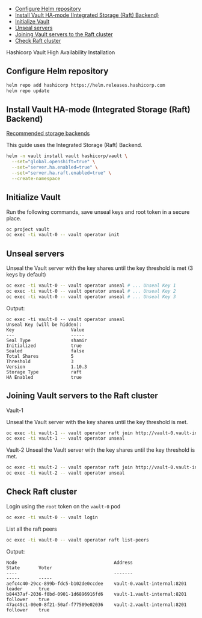 
- [Configure Helm repository](#configure-helm-repository)
- [Install Vault HA-mode (Integrated Storage (Raft) Backend)](#install-vault-ha-mode-integrated-storage-raft-backend)
- [Initialize Vault](#initialize-vault)
- [Unseal servers](#unseal-servers)
- [Joining Vault servers to the Raft cluster](#joining-vault-servers-to-the-raft-cluster)
- [Check Raft cluster](#check-raft-cluster)

Hashicorp Vault High Availability Installation

## Configure Helm repository

```bash
helm repo add hashicorp https://helm.releases.hashicorp.com
helm repo update
```

## Install Vault HA-mode (Integrated Storage (Raft) Backend)

[Recommended storage backends](https://www.vaultproject.io/docs/concepts/ha#storage-support)

This guide uses the Integrated Storage (Raft) Backend.

```bash
helm -n vault install vault hashicorp/vault \
  --set="global.openshift=true" \
  --set="server.ha.enabled=true" \
  --set="server.ha.raft.enabled=true" \
  --create-namespace
```

## Initialize Vault

Run the following commands, save unseal keys and root token in a secure place.

```bash
oc project vault
oc exec -ti vault-0 -- vault operator init
```

## Unseal servers

Unseal the Vault server with the key shares until the key threshold is met (3 keys by default)

```bash
oc exec -ti vault-0 -- vault operator unseal # ... Unseal Key 1
oc exec -ti vault-0 -- vault operator unseal # ... Unseal Key 2
oc exec -ti vault-0 -- vault operator unseal # ... Unseal Key 3
```

Output:

```text
oc exec -ti vault-0 -- vault operator unseal
Unseal Key (will be hidden): 
Key                     Value
---                     -----
Seal Type               shamir
Initialized             true
Sealed                  false
Total Shares            5
Threshold               3
Version                 1.10.3
Storage Type            raft
HA Enabled              true
```

## Joining Vault servers to the Raft cluster

Vault-1

Unseal the Vault server with the key shares until the key threshold is met.

```bash
oc exec -ti vault-1 -- vault operator raft join http://vault-0.vault-internal:8200
oc exec -ti vault-1 -- vault operator unseal
```

Vault-2
Unseal the Vault server with the key shares until the key threshold is met.

```bash
oc exec -ti vault-2 -- vault operator raft join http://vault-0.vault-internal:8200
oc exec -ti vault-2 -- vault operator unseal
```

## Check Raft cluster

Login using the `root` token on the `vault-0` pod

```bash
oc exec -ti vault-0 -- vault login
```

List all the raft peers

```bash
oc exec -ti vault-0 -- vault operator raft list-peers
```

Output:

```text
Node                                    Address                        State       Voter
----                                    -------                        -----       -----
aefc4c40-29cc-899b-fdc5-b102de0ccdee    vault-0.vault-internal:8201    leader      true
b84437af-2036-f0bd-0901-1d6896916fd6    vault-1.vault-internal:8201    follower    true
47ac49c1-00e0-8f21-50af-f77509e02036    vault-2.vault-internal:8201    follower    true
```
